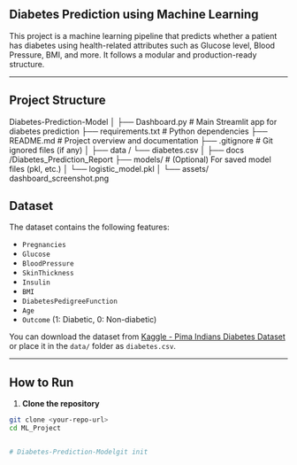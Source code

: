 ## Diabetes Prediction using Machine Learning

This project is a machine learning pipeline that predicts whether a patient has diabetes using health-related attributes such as Glucose level, Blood Pressure, BMI, and more. It follows a modular and production-ready structure.

---

##  Project Structure

Diabetes-Prediction-Model
│ ├── Dashboard.py # Main Streamlit app for diabetes prediction
├── requirements.txt # Python dependencies
├── README.md # Project overview and documentation
├── .gitignore # Git ignored files (if any) │
├── data / └── diabetes.csv │ 
├── docs /Diabetes_Prediction_Report
├── models/ # (Optional) For saved model files (pkl, etc.) │ └── logistic_model.pkl │ └── assets/ 
dashboard_screenshot.png




##  Dataset

The dataset contains the following features:

- `Pregnancies`
- `Glucose`
- `BloodPressure`
- `SkinThickness`
- `Insulin`
- `BMI`
- `DiabetesPedigreeFunction`
- `Age`
- `Outcome` (1: Diabetic, 0: Non-diabetic)

You can download the dataset from [Kaggle - Pima Indians Diabetes Dataset](https://www.kaggle.com/datasets/uciml/pima-indians-diabetes-database) or place it in the `data/` folder as `diabetes.csv`.

---

##  How to Run

1. **Clone the repository**

```bash
git clone <your-repo-url>
cd ML_Project


# Diabetes-Prediction-Modelgit init
